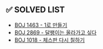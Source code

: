 ## ✅ SOLVED LIST
- [BOJ 1463 - 1로 만들기](https://github.com/ssafy-08-seoul-10-algorithm/songheewon/issues/1)
- [BOJ 2869 - 달팽이는 올라가고 싶다](https://github.com/ssafy-08-seoul-10-algorithm/songheewon/issues/2)
- [BOJ 1018 - 체스판 다시 칠하기](https://github.com/ssafy-08-seoul-10-algorithm/songheewon/issues/3)
